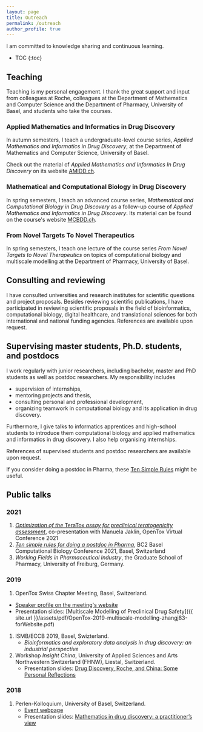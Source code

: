 ```yaml
---
layout: page
title: Outreach
permalink: /outreach
author_profile: true
---
```


I am committed to knowledge sharing and continuous learning.

* TOC
{:toc}

## Teaching

Teaching is my personal engagement. I thank the great support and input from
colleagues at Roche, colleagues at the Department of Mathematics and Computer
Science and the Department of Pharmacy, University of Basel, and students who
take the courses.

### Applied Mathematics and Informatics in Drug Discovery

In autumn semesters, I teach a undergraduate-level course series, *Applied
Mathematics and Informatics in Drug Discovery*, at the Department of Mathematics
and Computer Science, University of Basel.

Check out the material of *Applied Mathematics and Informatics In Drug
Discovery* on its website [AMIDD.ch](http://amidd.ch).

### Mathematical and Computational Biology in Drug Discovery

In spring semesters, I teach an advanced course series, *Mathematical and
Computational Biology in Drug Discovery* as a follow-up course of *Applied
Mathematics and Informatics in Drug Discovery*. Its material can be found on the
course's website [MCBDD.ch](http://mcbdd.ch).

### From Novel Targets To Novel Therapeutics

In spring semesters, I teach one lecture of the course series *From Novel
Targets to Novel Therapeutics* on topics of computational biology and multiscale
modelling at the Department of Pharmacy, University of Basel.

## Consulting and reviewing

I have consulted universities and research institutes for scientific questions and project proposals. Besides reviewing scientific publications, I have participated in reviewing scientific proposals in the field of bioinformatics, computational biology, digital healthcare, and translational sciences for both international and national funding agencies. References are available upon request.

## Supervising master students, Ph.D. students, and postdocs

I work regularly with junior researchers, including bachelor, master and PhD
students as well as postdoc researchers. My responsibility includes

* supervision of internships,
* mentoring projects and thesis,
* consulting personal and professional development,
* organizing teamwork in computational biology and its application in drug discovery.

Furthermore, I give talks to informatics apprentices and high-school students to
introduce them computational biology and applied mathematics and informatics in
drug discovery. I also help organising internships.

References of supervised students and postdoc researchers are available upon
request.

If you consider doing a postdoc in Pharma, these [Ten Simple
Rules](https://journals.plos.org/ploscompbiol/article?id=10.1371/journal.pcbi.1008989)
might be useful.

## Public talks

### 2021

1. [*Optimization of the* TeraTox *assay for preclinical teratogenicity assessment*](https://www.opentox.net/events/virtual-conference-2021/program), co-presentation with Manuela Jaklin, OpenTox Virtual Conference 2021
1. [*Ten simple rules for doing a postdoc in Pharma*](https://www.bc2.ch/storage/app/media/pages/home/bc2_detailled_programme_v2.pdf), BC2 Basel Computational Biology Conference 2021, Basel, Switzerland
1. *Working Fields in Pharmaceutical Industry*, the Graduate School of Pharmacy, University of Freiburg, Germany.

### 2019

1. OpenTox Swiss Chapter Meeting, Basel, Switzerland.
  * [Speaker profile on the meeting's
    website](https://opentox.net/Jitao-David-Zhang)
  * Presentation slides: [Multiscale Modelling of Preclinical Drug Safety]({{ site.url
    }}/assets/pdf/OpenTox-2019-multiscale-modelling-zhangj83-forWebsite.pdf)
1. ISMB/ECCB 2019, Basel, Swizterland.
   * *Bioinformatics and exploratory data analysis in drug discovery: an
   industrial perspective*
2. Workshop *Insight China*, University of Applied Sciences and Arts Northwestern
   Switzerland (FHNW), Liestal, Switzerland.
   * Presentation slides: [Drug Discovery, Roche, and China: Some Personal
     Reflections](https://accio.github.io/assets/pdf/DrugDiscovery-Roche-China-JitaoDavidZhang-Feb2019-FHNW-final-animationSplit.pdf)

### 2018

1. Perlen-Kolloquium, University of Basel, Switzerland.
   * [Event webpage](https://dmi.unibas.ch/de/aktuelles/vergangene-veranstaltungen/detail/news/perlen-kolloquium-dr-jitao-david-zhang-f-hoffmann-la-roche-ag-basel/)
   * Presentation
     slides: [Mathematics in drug discovery: a practitioner’s view](https://dmi.unibas.ch/fileadmin/user_upload/dmi/Forschung/Mathematik/Perlenkolloquium/colloquium-zhang-20181009-slides.pdf)
